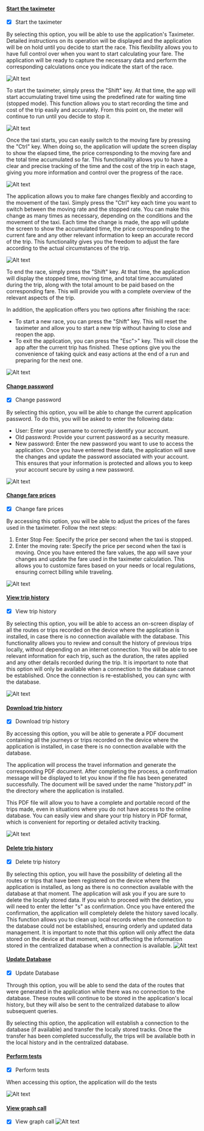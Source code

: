 #### [Start the taximeter](#start-the-taximeter)

- [x] Start the taximeter

By selecting this option, you will be able to use the application's Taximeter. Detailed instructions on its operation will be displayed and the application will be on hold until you decide to start the race. This flexibility allows you to have full control over when you want to start calculating your fare. The application will be ready to capture the necessary data and perform the corresponding calculations once you indicate the start of the race.

![Alt text](image.png)

To start the taximeter, simply press the "Shift" key. At that time, the app will start accumulating travel time using the predefined rate for waiting time (stopped mode). This function allows you to start recording the time and cost of the trip easily and accurately. From this point on, the meter will continue to run until you decide to stop it.

![Alt text](image-1.png)

Once the taxi starts, you can easily switch to the moving fare by pressing the "Ctrl" key. When doing so, the application will update the screen display to show the elapsed time, the price corresponding to the moving fare and the total time accumulated so far. This functionality allows you to have a clear and precise tracking of the time and the cost of the trip in each stage, giving you more information and control over the progress of the race.

![Alt text](image-2.png)

The application allows you to make fare changes flexibly and according to the movement of the taxi. Simply press the "Ctrl" key each time you want to switch between the moving rate and the stopped rate. You can make this change as many times as necessary, depending on the conditions and the movement of the taxi. Each time the change is made, the app will update the screen to show the accumulated time, the price corresponding to the current fare and any other relevant information to keep an accurate record of the trip. This functionality gives you the freedom to adjust the fare according to the actual circumstances of the trip.

![Alt text](image-3.png)

To end the race, simply press the "Shift" key. At that time, the application will display the stopped time, moving time, and total time accumulated during the trip, along with the total amount to be paid based on the corresponding fare. This will provide you with a complete overview of the relevant aspects of the trip.

In addition, the application offers you two options after finishing the race:
- To start a new race, you can press the "Shift" key. This will reset the taximeter and allow you to start a new trip without having to close and reopen the app.
- To exit the application, you can press the "Esc">" key. This will close the app after the current trip has finished.
These options give you the convenience of taking quick and easy actions at the end of a run and preparing for the next one.

![Alt text](image-4.png)

#### [Change password](#change-password)

- [x] Change password

By selecting this option, you will be able to change the current application password. To do this, you will be asked to enter the following data:
- User: Enter your username to correctly identify your account.
- Old password: Provide your current password as a security measure.
- New password: Enter the new password you want to use to access the application.
Once you have entered these data, the application will save the changes and update the password associated with your account. This ensures that your information is protected and allows you to keep your account secure by using a new password.

![Alt text](image-5.png)

#### [Change fare prices](#change-fare-prices)

- [x] Change fare prices


By accessing this option, you will be able to adjust the prices of the fares used in the taximeter. Follow the next steps:
1. Enter Stop Fee: Specify the price per second when the taxi is stopped.
2. Enter the moving rate: Specify the price per second when the taxi is moving.
Once you have entered the fare values, the app will save your changes and update the fare used in the taximeter calculation. This allows you to customize fares based on your needs or local regulations, ensuring correct billing while traveling.

![Alt text](image-6.png)

#### [View trip history](#view-trip-history)

- [x] View trip history

By selecting this option, you will be able to access an on-screen display of all the routes or trips recorded on the device where the application is installed, in case there is no connection available with the database.
This functionality allows you to review and consult the history of previous trips locally, without depending on an internet connection. You will be able to see relevant information for each trip, such as the duration, the rates applied and any other details recorded during the trip.
It is important to note that this option will only be available when a connection to the database cannot be established. Once the connection is re-established, you can sync with the database.

![Alt text](image-7.png)


#### [Download trip history](#download-trip-history)

- [x] Download trip history

By accessing this option, you will be able to generate a PDF document containing all the journeys or trips recorded on the device where the application is installed, in case there is no connection available with the database.

The application will process the travel information and generate the corresponding PDF document. After completing the process, a confirmation message will be displayed to let you know if the file has been generated successfully. The document will be saved under the name "history.pdf" in the directory where the application is installed.

This PDF file will allow you to have a complete and portable record of the trips made, even in situations where you do not have access to the online database. You can easily view and share your trip history in PDF format, which is convenient for reporting or detailed activity tracking.

![Alt text](image-8.png)

#### [Delete trip history](#delete-trip-history)

- [x] Delete trip history

By selecting this option, you will have the possibility of deleting all the routes or trips that have been registered on the device where the application is installed, as long as there is no connection available with the database at that moment.
The application will ask you if you are sure to delete the locally stored data. If you wish to proceed with the deletion, you will need to enter the letter "s" as confirmation. Once you have entered the confirmation, the application will completely delete the history saved locally.
This function allows you to clean up local records when the connection to the database could not be established, ensuring orderly and updated data management. It is important to note that this option will only affect the data stored on the device at that moment, without affecting the information stored in the centralized database when a connection is available.
![Alt text](image-9.png)


#### [Update Database](#update-database)

- [x] Update Database

Through this option, you will be able to send the data of the routes that were generated in the application while there was no connection to the database. These routes will continue to be stored in the application's local history, but they will also be sent to the centralized database to allow subsequent queries.

By selecting this option, the application will establish a connection to the database (if available) and transfer the locally stored tracks. Once the transfer has been completed successfully, the trips will be available both in the local history and in the centralized database.

#### [Perform tests](#perform-tests)

- [x] Perform tests

When accessing this option, the application will do the tests

![Alt text](test.png)

#### [View graph call](#view-graph-call)

- [x] View graph call
![Alt text](call_graph.png)